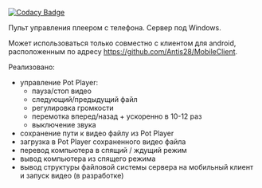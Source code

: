 [![Codacy Badge](https://app.codacy.com/project/badge/Grade/a7448c1efb4f420599edf681b98ec9ee)](https://app.codacy.com/gh/Antis28/MyGame/dashboard?utm_source=gh&utm_medium=referral&utm_content=&utm_campaign=Badge_grade)

Пульт управления плеером с телефона. 
Сервер под Windows.

Может использоваться только совместно с клиентом для android, расположенным по адресу https://github.com/Antis28/MobileClient.

Реализовано:

- управление Pot Player:
  * пауза/стоп видео
  * следующий/предыдущий файл
  * регулировка громкости
  * перемотка вперед/назад + ускоренно в 10-12 раз
  * выключение звука
- сохранение пути к видео файлу из Pot Player
- загрузка в Pot Player сохраненного видео файла
- перевод компьютера в спящий / ждущий режим
- вывод компьютера из спящего режима
- вывод структуры файловой системы сервера на мобильный клиент и запуск видео (в разработке)
